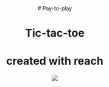 <center>
  # Pay-to-play
  
  # Tic-tac-toe
  
  # created with reach
</center>


<p align="center"> 
<img src="https://imgur.com/AVTL2Jm.png">	
</p>
